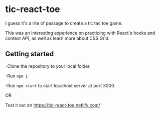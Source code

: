 # tic-react-toe

I guess it's a rite of passage to create a tic tac toe game. 

This was an interesting experience on practicing with React's hooks and context API, as well as learn more about CSS Grid.

## Getting started

-Clone the repository to your local folder.

-Run `npm i`

-Run `npm start` to start localhost server at port 3000.

OR

Test it out on https://tic-react-toe.netlify.com/
